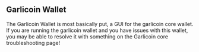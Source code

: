 ## Garlicoin Wallet

The Garlicoin Wallet is most basically put, a GUI for the garlicoin core wallet. If you are running the garlicoin wallet and you have issues with this wallet, you may be able to resolve it with something on the Garlicoin core troubleshooting page!
